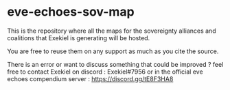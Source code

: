 # eve-echoes-sov-map

This is the repository where all the maps for the sovereignty alliances and coalitions that Exekiel is generating will be hosted.

You are free to reuse them on any support as much as you cite the source.

There is an error or want to discuss something that could be improved ? feel free to contact Exekiel on discord : Exekiel#7956 or in the official eve echoes compendium server : https://discord.gg/tE8F3HA8
